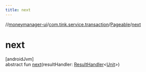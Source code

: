 ```yaml
---
title: next
---
```

//[moneymanager-ui](../../../index.html)/[com.tink.service.transaction](../index.html)/[Pageable](index.html)/[next](next.html)



# next



[androidJvm]\
abstract fun [next](next.html)(resultHandler: [ResultHandler](../../com.tink.service.handler/-result-handler/index.html)&lt;[Unit](https://kotlinlang.org/api/latest/jvm/stdlib/kotlin/-unit/index.html)&gt;)




